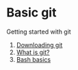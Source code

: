# Basic git 

Getting started with git

1. [Downloading git](files/downloading.md)
2. [What is git?](files/what-is-git.md)
3. [Bash basics](files/bash-basics.md)
